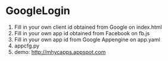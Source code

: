 # GoogleLogin

1. Fill in your own client id obtained from Google on index.html
2. Fill in your own app id obtained from Facebook on fb.js
3. Fill in your own app id from Google Appengine on app.yaml
4. appcfg.py <path-to-project-folder>
5. demo: http://mhycapps.appspot.com
